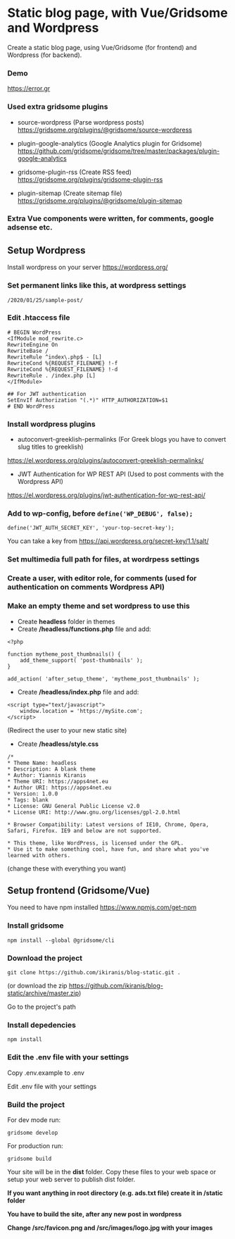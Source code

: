 # Static blog page, with Vue/Gridsome and Wordpress

Create a static blog page, using Vue/Gridsome (for frontend) and Wordpress (for backend).

### Demo

<https://error.gr>

### Used extra gridsome plugins

- source-wordpress (Parse wordpress posts)
<https://gridsome.org/plugins/@gridsome/source-wordpress>

- plugin-google-analytics (Google Analytics plugin for Gridsome)
<https://github.com/gridsome/gridsome/tree/master/packages/plugin-google-analytics>

- gridsome-plugin-rss (Create RSS feed)
<https://gridsome.org/plugins/gridsome-plugin-rss>

- plugin-sitemap (Create sitemap file)
<https://gridsome.org/plugins/@gridsome/plugin-sitemap>

### Extra Vue components were written, for comments, google adsense etc.

## Setup Wordpress 

Install wordpress on your server <https://wordpress.org/>

### Set permanent links like this, at wordpress settings

 `` /2020/01/25/sample-post/ ``

### Edit .htaccess file

```
# BEGIN WordPress
<IfModule mod_rewrite.c>
RewriteEngine On
RewriteBase /
RewriteRule ^index\.php$ - [L]
RewriteCond %{REQUEST_FILENAME} !-f
RewriteCond %{REQUEST_FILENAME} !-d
RewriteRule . /index.php [L]
</IfModule>

## For JWT authentication
SetEnvIf Authorization "(.*)" HTTP_AUTHORIZATION=$1
# END WordPress
```

### Install wordpress plugins

- autoconvert-greeklish-permalinks (For Greek blogs you have to convert slug titles to greeklish)

<https://el.wordpress.org/plugins/autoconvert-greeklish-permalinks/>

- JWT Authentication for WP REST API (Used to post comments with the Wordpress API)

<https://el.wordpress.org/plugins/jwt-authentication-for-wp-rest-api/>

### Add to wp-config, before ``define('WP_DEBUG', false);``

```
define('JWT_AUTH_SECRET_KEY', 'your-top-secret-key');
```

You can take a key from <https://api.wordpress.org/secret-key/1.1/salt/>

### Set multimedia full path for files, at wordrpess settings

### Create a user, with editor role, for comments (used for authentication on comments Wordpress API)

### Make an empty theme and set wordpress to use this

- Create **headless** folder in themes
- Create **/headless/functions.php** file and add:

```
<?php

function mytheme_post_thumbnails() {
    add_theme_support( 'post-thumbnails' );
}

add_action( 'after_setup_theme', 'mytheme_post_thumbnails' );
```

- Create **/headless/index.php** file and add:

```
<script type="text/javascript">
	window.location = 'https://mySite.com';
</script>
```

(Redirect the user to your new static site)

- Create **/headless/style.css**

```
/*
* Theme Name: headless
* Description: A blank theme
* Author: Yiannis Kiranis
* Theme URI: https://apps4net.eu
* Author URI: https://apps4net.eu
* Version: 1.0.0
* Tags: blank
* License: GNU General Public License v2.0
* License URI: http://www.gnu.org/licenses/gpl-2.0.html

* Browser Compatibility: Latest versions of IE10, Chrome, Opera, Safari, Firefox. IE9 and below are not supported.

* This theme, like WordPress, is licensed under the GPL.
* Use it to make something cool, have fun, and share what you've learned with others.
```

(change these with everything you want)

## Setup frontend (Gridsome/Vue)

You need to have npm installed <https://www.npmjs.com/get-npm>

### Install gridsome

```
npm install --global @gridsome/cli
```

### Download the project

```
git clone https://github.com/ikiranis/blog-static.git .
```

(or download the zip <https://github.com/ikiranis/blog-static/archive/master.zip>)

Go to the project's path

### Install depedencies

```
npm install
```

### Edit the .env file with your settings

Copy .env.example to .env

Edit .env file with your settings

### Build the project

For dev mode run:

```
gridsome develop
```

For production run:

```
gridsome build
```

Your site will be in the **dist** folder. Copy these files to your
web space or setup your web server to publish dist folder.

**If you want anything in root directory (e.g. ads.txt file) create it in /static folder**

**You have to build the site, after any new post in wordpress** 

**Change /src/favicon.png and /src/images/logo.jpg with your images**
